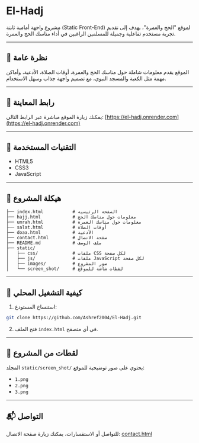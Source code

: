 
# El-Hadj

مشروع واجهة أمامية ثابتة (Static Front-End) لموقع "الحج والعمرة"، يهدف إلى تقديم تجربة مستخدم تفاعلية وجميلة للمسلمين الراغبين في أداء مناسك الحج والعمرة.

---

## 📌 نظرة عامة
الموقع يقدم معلومات شاملة حول مناسك الحج والعمرة، أوقات الصلاة، الأدعية، وأماكن مهمة مثل الكعبة والمسجد النبوي، مع تصميم واجهة جذاب وسهل الاستخدام.

---

## 🔗 رابط المعاينة
يمكنك زيارة الموقع مباشرة عبر الرابط التالي:
[https://el-hadj.onrender.com](https://el-hadj.onrender.com)

---

## 🧰 التقنيات المستخدمة
- HTML5  
- CSS3  
- JavaScript  

---

## 📁 هيكلة المشروع

```
├── index.html           # الصفحة الرئيسية
├── hajj.html            # معلومات حول مناسك الحج
├── umrah.html           # معلومات حول مناسك العمرة
├── salat.html           # أوقات الصلاة
├── doaa.html            # الأدعية
├── contact.html         # صفحة الاتصال
├── README.md            # ملف الوصف
├── static/
│   ├── css/             # ملفات CSS لكل صفحة
│   ├── js/              # ملفات JavaScript لكل صفحة
│   ├── images/          # صور المشروع
│   └── screen_shot/     # لقطات شاشة للموقع
```

---

## 🚀 كيفية التشغيل المحلي
1. استنساخ المستودع:
```bash
git clone https://github.com/Ashref2004/El-Hadj.git
```
2. فتح الملف `index.html` في أي متصفح.

---

## 📸 لقطات من المشروع
المجلد `static/screen_shot/` يحتوي على صور توضيحية للموقع:
- `1.png`  
- `2.png`  
- `3.png`  

---

## 📬 التواصل
للتواصل أو الاستفسارات، يمكنك زيارة صفحة الاتصال: [contact.html](contact.html)
